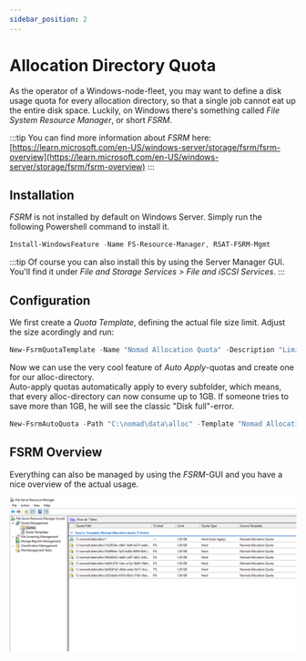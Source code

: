 ```yaml
---
sidebar_position: 2
---
```


# Allocation Directory Quota

As the operator of a Windows-node-fleet, you may want to define a disk usage quota for every allocation directory, so that a single job cannot eat up the entire disk space.
Luckily, on Windows there's something called *File System Resource Manager*, or short *FSRM*.

:::tip
You can find more information about *FSRM* here: [https://learn.microsoft.com/en-US/windows-server/storage/fsrm/fsrm-overview](https://learn.microsoft.com/en-US/windows-server/storage/fsrm/fsrm-overview)
:::

## Installation

*FSRM* is not installed by default on Windows Server. Simply run the following Powershell command to install it.

```ps1
Install-WindowsFeature -Name FS-Resource-Manager, RSAT-FSRM-Mgmt
```

:::tip
Of course you can also install this by using the Server Manager GUI. You'll find it under *File and Storage Services > File and iSCSI Services*.
:::

## Configuration

We first create a *Quota Template*, defining the actual file size limit. Adjust the size acordingly and run:

```ps1
New-FsrmQuotaTemplate -Name "Nomad Allocation Quota" -Description "Limits every Nomad allocation directory" -Size 1GB
```

Now we can use the very cool feature of *Auto Apply*-quotas and create one for our alloc-directory.  
Auto-apply quotas automatically apply to every subfolder, which means, that every alloc-directory can now consume up to 1GB.
If someone tries to save more than 1GB, he will see the classic "Disk full"-error.

```ps1
New-FsrmAutoQuota -Path "C:\nomad\data\alloc" -Template "Nomad Allocation Quota"
```

## FSRM Overview

Everything can also be managed by using the *FSRM*-GUI and you have a nice overview of the actual usage.

![Quota Overview](./img/fsrm-quota-overview.png)

